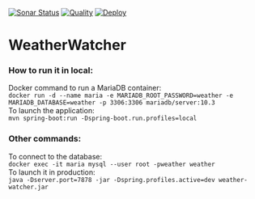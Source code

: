 [![Sonar Status](https://sonarcloud.io/api/project_badges/measure?project=pmb:weather-watcher&metric=alert_status)](https://sonarcloud.io/dashboard?id=pmb:weather-watcher)
[![Quality](https://github.com/69pmb/WeatherWatcher/actions/workflows/quality.yml/badge.svg)](https://github.com/69pmb/WeatherWatcher/actions/workflows/quality.yml)
[![Deploy](https://github.com/69pmb/WeatherWatcher/actions/workflows/deploy.yml/badge.svg)](https://github.com/69pmb/WeatherWatcher/actions/workflows/deploy.yml)

# WeatherWatcher

### How to run it in local:

Docker command to run a MariaDB container:  
`docker run -d --name maria -e MARIADB_ROOT_PASSWORD=weather -e MARIADB_DATABASE=weather -p 3306:3306 mariadb/server:10.3`  
To launch the application:  
`mvn spring-boot:run -Dspring-boot.run.profiles=local`

### Other commands:

To connect to the database:  
`docker exec -it maria mysql --user root -pweather weather`  
To launch it in production:  
`java -Dserver.port=7878 -jar -Dspring.profiles.active=dev weather-watcher.jar`
